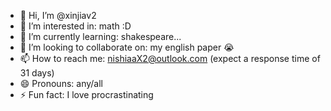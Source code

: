 - 👋 Hi, I’m @xinjiav2
- 👀 I’m interested in: math :D
- 🌱 I’m currently learning: shakespeare...
- 💞️ I’m looking to collaborate on: my english paper :sob:
- 📫 How to reach me: nishiaaX2@outlook.com (expect a response time of 31 days)
- 😄 Pronouns: any/all
- ⚡ Fun fact: I love procrastinating

<!---
xinjiav2/xinjiav2 is a ✨ special ✨ repository because its `README.md` (this file) appears on your GitHub profile.
You can click the Preview link to take a look at your changes.
--->
